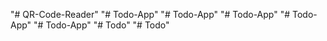 "# QR-Code-Reader" 
"# Todo-App" 
"# Todo-App" 
"# Todo-App" 
"# Todo-App" 
"# Todo-App" 
"# Todo" 
"# Todo" 
